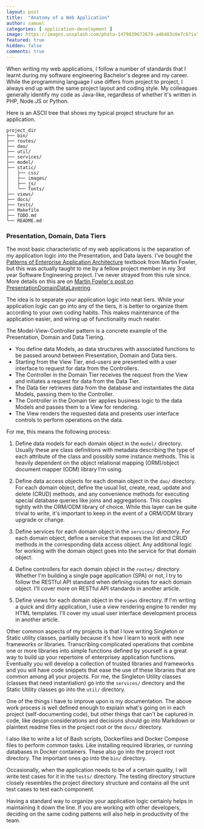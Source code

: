 ```yaml
---
layout: post
title:  "Anatomy of a Web Application"
author: samuel
categories: [ application-development ]
image: https://images.unsplash.com/photo-1479839672679-a46483c0e7c8?ixlib=rb-1.2.1&ixid=eyJhcHBfaWQiOjEyMDd9&auto=format&fit=crop&w=2754&q=80
featured: true
hidden: false
comments: true
---
```


When writing my web applications, I follow a number of standards that I learnt during my software engineering Bachelor's degree and my career. While the programming language I use differs from project to project, I always end up with the same project layout and coding style. My colleagues generally identify my code as Java-like, regardless of whether it's written in PHP, Node.JS or Python.

Here is an ASCII tree that shows my typical project structure for an application.
```
project_dir
├── bin/
├── routes/
├── dao/
├── util/
├── services/
├── model/
├── static/
│   ├── css/
│   ├── images/
│   ├── js/
│   └── fonts/
├── views/
├── docs/
├── tests/
├── Makefile
├── TODO.md
└── README.md
```

### Presentation, Domain, Data Tiers

The most basic characteristic of my web applications is the separation of my application logic into the Presentation,  and Data layers. I've bought the [Patterns of Enterprise Application Architecture](https://martinfowler.com/books/eaa.html) textbook from Martin Fowler, but this was actually taught to me by a fellow project member in my 3rd year Software Engineering project. I've never strayed from this rule since. More details on this are on [Martin Fowler's post on PresentationDomainDataLayering](https://martinfowler.com/bliki/PresentationDomainDataLayering.html).  

The idea is to separate your application logic into neat tiers. While your application logic can go into any of the tiers, it is better to organize them according to your own coding habits. This makes maintenance of the application easier, and wiring up of functionality much neater.

The Model-View-Controller pattern is a concrete example of the Presentation, Domain and Data Tiering. 
* You define data Models, as data structures with associated functions to be passed around between Presentation, Domain and Data tiers.
* Starting from the View Tier, end-users are presented with a user interface to request for data from the Controllers.
* The Controller in the Domain Tier receives the request from the View and initiates a request for data from the Data Tier. 
* The Data tier retrieves data from the database and instantiates the data Models, passing them to the Controller. 
* The Controller in the Domain tier applies business logic to the data Models and passes them to a View for rendering.
* The View renders the requested data and presents user interface controls to perform operations on the data.

For me, this means the following process:
1. Define data models for each domain object in the ```model/``` directory. 
   Usually these are class definitions with metadata describing the type of each attribute of the class and possibly some instance methods. This is heavily dependent on the object relational mapping (ORM)/object document mapper (ODM) library I'm using.
     
2. Define data access objects for each domain object in the ```dao/``` directory. For each domain object, define the usual list, create, read, update and delete (CRUD) methods, and any convenience methods for executing special database queries like joins and aggregations. This couples tightly with the ORM/ODM library of choice. While this layer can be quite trivial to write, it's important to keep in the event of a ORM/ODM library upgrade or change. 

3. Define services for each domain object in the ```services/``` directory. For each domain object, define a service that exposes the list and CRUD methods in the corresponding data access object. Any additional logic for working with the domain object goes into the service for that domain object.

4. Define controllers for each domain object in the ```routes/``` directory. Whether I'm building a single page application (SPA) or not, I try to follow the RESTful API standard when defining routes for each domain object. I'll cover more on RESTful API standards in another article.

5. Define views for each domain object in the ```views``` directory. If I'm writing a quick and dirty application, I use a view rendering engine to render my HTML templates. I'll cover my usual user interface development process in another article.

Other common aspects of my projects is that I love writing Singleton or Static utility classes, partially because it's how I learn to work with new frameworks or libraries. Transcribing complicated operations that combine one or more libraries into simple functions defined by yourself is a great way to build up your repertoire of enterprisey application functions. Eventually you will develop a collection of trusted libraries and frameworks and you will have code snippets that ease the use of these libraries that are common among all your projects. For me, the Singleton Utility classes (classes that need instantiation) go into the ```services/``` directory and the Static Utility classes go into the ```util/``` directory.
   
One of the things I have to improve upon is my documentation. The above work process is well defined enough to explain what's going on in each project (self-documenting code), but other things that can't be captured in code, like design considerations and decisions should go into Markdown or plaintext readme files in the project root or the ```docs/``` directory.

I also like to write a lot of Bash scripts, Dockerfiles and Docker Compose files to perform common tasks. Like installing required libraries, or running databases in Docker containers. These also go into the project root directory. The important ones go into the ```bin/``` directory. 

Occasionally, when the application needs to be of a certain quality, I will write test cases for it in the ```tests/``` directory. The testing directory structure closely resembles the project directory structure and contains all the unit test cases to test each component.

Having a standard way to organize your application logic certainly helps in maintaining it down the line. If you are working with other developers, deciding on the same coding patterns will also help in productivity of the team.
 

